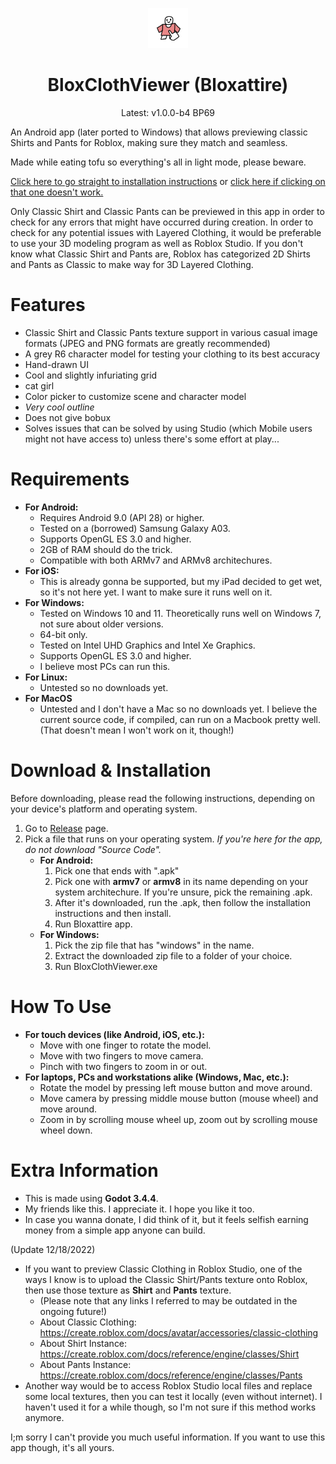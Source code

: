 <p align="center">
<img src="adapticonfore.png" width="64" height="64" />
</p>
<h1 align="center">BloxClothViewer (Bloxattire)</h1>

<p align="center">
Latest: v1.0.0-b4 BP69
</p>

An Android app (later ported to Windows) that allows previewing classic Shirts and Pants for Roblox, making sure they match and seamless.

Made while eating tofu so everything's all in light mode, please beware.

[Click here to go straight to installation instructions](#download) or [click here if clicking on that one doesn't work.](https://github.com/afterl1ght/BloxClothViewer/releases)

Only Classic Shirt and Classic Pants can be previewed in this app in order to check for any errors that might have occurred during creation. In order to check for any potential issues with Layered Clothing, it would be preferable to use your 3D modeling program as well as Roblox Studio.
If you don't know what Classic Shirt and Pants are, Roblox has categorized 2D Shirts and Pants as Classic to make way for 3D Layered Clothing.

# Features
- Classic Shirt and Classic Pants texture support in various casual image formats (JPEG and PNG formats are greatly recommended)
- A grey R6 character model for testing your clothing to its best accuracy
- Hand-drawn UI
- Cool and slightly infuriating grid
- cat girl
- Color picker to customize scene and character model
- *Very cool outline*
- Does not give bobux
- Solves issues that can be solved by using Studio (which Mobile users might not have access to) unless there's some effort at play...

# Requirements
- **For Android:**
    - Requires Android 9.0 (API 28) or higher.
    - Tested on a (borrowed) Samsung Galaxy A03.
    - Supports OpenGL ES 3.0 and higher.
    - 2GB of RAM should do the trick.
    - Compatible with both ARMv7 and ARMv8 architechures.
- **For iOS:**
    - This is already gonna be supported, but my iPad decided to get wet, so it's not here yet. I want to make sure it runs well on it.
- **For Windows:**
    - Tested on Windows 10 and 11. Theoretically runs well on Windows 7, not sure about older versions.
    - 64-bit only.
    - Tested on Intel UHD Graphics and Intel Xe Graphics.
    - Supports OpenGL ES 3.0 and higher.
    - I believe most PCs can run this.
- **For Linux:**
    - Untested so no downloads yet.
- **For MacOS**
    - Untested and I don't have a Mac so no downloads yet. I believe the current source code, if compiled, can run on a Macbook pretty well. (That doesn't mean I won't work on it, though!)

<a name="download"></a>
# Download & Installation
Before downloading, please read the following instructions, depending on your device's platform and operating system.<br>

1. Go to [Release](https://github.com/afterl1ght/BloxClothViewer/releases) page.
2. Pick a file that runs on your operating system. *If you're here for the app, do not download "Source Code".*
    - **For Android:**
        1. Pick one that ends with ".apk"
        2. Pick one with **armv7** or **armv8** in its name depending on your system architechure. If you're unsure, pick the remaining .apk.
        3. After it's downloaded, run the .apk, then follow the installation instructions and then install.
        4. Run Bloxattire app.
    - **For Windows:**
        1. Pick the zip file that has "windows" in the name.
        2. Extract the downloaded zip file to a folder of your choice.
        3. Run BloxClothViewer.exe
 
 # How To Use
 - **For touch devices (like Android, iOS, etc.):**
    - Move with one finger to rotate the model.
    - Move with two fingers to move camera.
    - Pinch with two fingers to zoom in or out.
 - **For laptops, PCs and workstations alike (Windows, Mac, etc.):**
    - Rotate the model by pressing left mouse button and move around.
    - Move camera by pressing middle mouse button (mouse wheel) and move around.
    - Zoom in by scrolling mouse wheel up, zoom out by scrolling mouse wheel down.

# Extra Information
- This is made using **Godot 3.4.4**.
- My friends like this. I appreciate it. I hope you like it too.
- In case you wanna donate, I did think of it, but it feels selfish earning money from a simple app anyone can build.

(Update 12/18/2022)
- If you want to preview Classic Clothing in Roblox Studio, one of the ways I know is to upload the Classic Shirt/Pants texture onto Roblox, then use those texture as **Shirt** and **Pants** texture.
	- (Please note that any links I referred to may be outdated in the ongoing future!)
	- About Classic Clothing: https://create.roblox.com/docs/avatar/accessories/classic-clothing
	- About Shirt Instance: https://create.roblox.com/docs/reference/engine/classes/Shirt
	- About Pants Instance: https://create.roblox.com/docs/reference/engine/classes/Pants
- Another way would be to access Roblox Studio local files and replace some local textures, then you can test it locally (even without internet). I haven't used it for a while though, so I'm not sure if this method works anymore.

I;m sorry I can't provide you much useful information. If you want to use this app though, it's all yours.